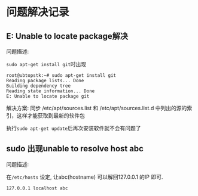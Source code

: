 # 问题解决记录

## E: Unable to locate package解决

问题描述:

`sudo apt-get install git`时出现

```shell
root@ubtopstk:~# sudo apt-get install git
Reading package lists... Done
Building dependency tree
Reading state information... Done
E: Unable to locate package git
```

解决方案:
同步 /etc/apt/sources.list 和 /etc/apt/sources.list.d 中列出的源的索引，这样才能获取到最新的软件包

执行`sudo apt-get update`后再次安装软件就不会有问题了

## sudo 出现unable to resolve host abc

问题描述:

在`/etc/hosts` 设定, 让abc(hostname) 可以解回127.0.0.1 的IP 即可.

```shell
127.0.0.1 localhost abc
```
